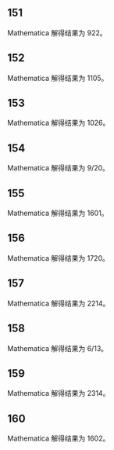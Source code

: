 ## 151

Mathematica 解得结果为 922。

## 152

Mathematica 解得结果为 1105。

## 153

Mathematica 解得结果为 1026。

## 154

Mathematica 解得结果为 9/20。

## 155

Mathematica 解得结果为 1601。

## 156

Mathematica 解得结果为 1720。

## 157

Mathematica 解得结果为 2214。

## 158

Mathematica 解得结果为 6/13。

## 159

Mathematica 解得结果为 2314。

## 160

Mathematica 解得结果为 1602。